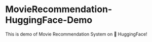 # MovieRecommendation-HuggingFace-Demo
This is demo of Movie Recommendation System on  🤗 HuggingFace!
